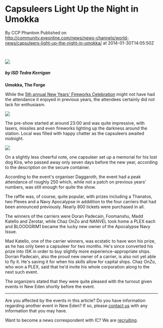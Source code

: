 # Capsuleers Light Up the Night in Umokka
By CCP Phantom
Published on http://community.eveonline.com/news/news-channels/world-news/capsuleers-light-up-the-night-in-umokka/ at 2014-01-30T14:05:50Z

&nbsp;

 ![](http://web.ccpgamescdn.com/newssystem/media/64904/1/ISD_IC.png)

##### by ISD Tedra Kerrigan

**Umokka, The Forge**

While the [5th annual New Years' Fireworks Celebration](http://community.eveonline.com/news/news-channels/world-news/5th-annual-new-years-celebration-to-be-held-in-umokka/) might not have had the attendance it enjoyed in previous years, the attendees certainly did not lack for enthusiasm.

<!--more-->

[![](http://web.ccpgamescdn.com/newssystem/media/65708/1/Fireworks_in_Umokka.png)](http://web.ccpgamescdn.com/newssystem/media/65708/1/Fireworks_in_Umokka.png)

The pre-show started at around 23:00 and was quite impressive, with lasers, missiles and even fireworks lighting up the darkness around the station. Local was filled with happy chatter as the capsuleers awaited midnight.

[![](http://web.ccpgamescdn.com/newssystem/media/65708/1/Fireworks_in_Umokka_2.png)](http://web.ccpgamescdn.com/newssystem/media/65708/1/Fireworks_in_Umokka_2.png)

On a slightly less cheerful note, one capsuleer set up a memorial for his lost dog Kira, who passed away only seven days before the new year, according to the description on the secure container.

According to the event's organiser Daggaroth, the event had a peak attendance of roughly 250 which, while not a patch on previous years' numbers, was still enough for quite the show.

The raffle was, of course, quite popular, with prizes including a Thanatos, two Plexes and a Navy Apocalypse in adddition to the four carriers that had been announced previously. Nearly 800 tickets were purchased in all.

The winners of the carriers were Doran Padecain, Foomanshu, Madd Katello and Zerotar, while Chaz OnZo and NANVEL took home a PLEX each and BLOODGRIM1 became the lucky new owner of the Apocalypse Navy Issue.

Mad Katello, one of the carrier winners, was ecstatic to have won his prize, as he has only been a capsuleer for two months. He's since converted his prize into ISK in order to buy slightly more experience-appropriate ships. Dorran Padecain, also the proud new owner of a carrier, is also not yet able to fly it. He's saving it for when his skills allow for capital ships. Chaz OnZo, who won a PLEX, said that he'd invite his whole corporation along to the next such event.

The organizers stated that they were quite pleased with the turnout given events in New Eden shortly before the event.

* * *

Are you affected by the events in this article? Do you have information regarding another event in New Eden? If so, please [contact us](http://www.eveonline.com/news.asp?a=submitrp) with any information that you may have.

Want to become a news correspondent with IC? We are [recruiting](http://www.eveonline.com/isd.asp).

